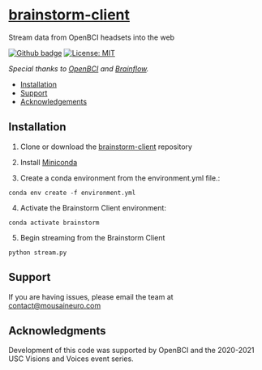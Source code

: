 # [brainstorm-client](https://github.com/Mousai-Neurotechnologies/brainstorm-client)
Stream data from OpenBCI headsets into the web

[![Github badge](https://img.shields.io/badge/github-source_code-blue.svg?logo=github&logoColor=white)](https://github.com/Mousai-Neurotechnologies/brainstorm-client)
[![License: MIT](https://img.shields.io/badge/License-MIT-yellow.svg)](https://opensource.org/licenses/MIT)

*Special thanks to [OpenBCI](https://openbci.com/) and [Brainflow](https://brainflow.readthedocs.io/en/stable/index.html).*

* [Installation](#Installation)
* [Support](#Support)
* [Acknowledgements](#Acknowledgments)

## Installation
1. Clone or download the [brainstorm-client](https://github.com/Mousai-Neurotechnologies/brainstorm-client) repository

2. Install [Miniconda](https://docs.conda.io/en/latest/miniconda.html)

3. Create a conda environment from the environment.yml file.: 
```
conda env create -f environment.yml
```

4. Activate the Brainstorm Client environment: 
```
conda activate brainstorm
```

5. Begin streaming from the Brainstorm Client
```
python stream.py
```

## Support

If you are having issues, please email the team at contact@mousaineuro.com

## Acknowledgments
Development of this code was supported by OpenBCI and the 2020-2021 USC Visions and Voices event series.



